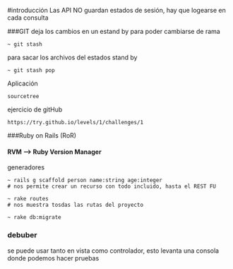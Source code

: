 #introducción
Las API NO guardan estados de sesión, hay que logearse en cada consulta

###GIT
deja los cambios en un estand by para poder cambiarse de rama

    ~ git stash

para sacar los archivos del estados stand by

    ~ git stash pop

Aplicación

    sourcetree

ejercicio de gitHub

    https://try.github.io/levels/1/challenges/1

###Ruby on Rails (RoR)
#### RVM --> Ruby Version Manager

generadores

    ~ rails g scaffold person name:string age:integer
    # nos permite crear un recurso con todo incluido, hasta el REST FU

    ~ rake routes
    # nos muestra tosdas las rutas del proyecto

    ~ rake db:migrate
### debuber
se puede usar tanto en vista como controlador, esto levanta una consola donde podemos hacer pruebas
